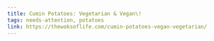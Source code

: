 ```yaml
---
title: Cumin Potatoes: Vegetarian & Vegan\!
tags: needs-attention, potatoes
link: https://thewoksoflife.com/cumin-potatoes-vegan-vegetarian/
---
```


